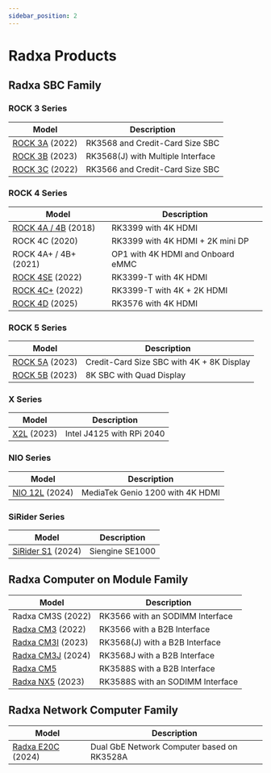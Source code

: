 ```yaml
---
sidebar_position: 2
---
```


# Radxa Products

## Radxa SBC Family

### ROCK 3 Series

| Model                            | Description                       |
| -------------------------------- | --------------------------------- |
| [ROCK 3A](/rock3/rock3a/) (2022) | RK3568 and Credit-Card Size SBC   |
| [ROCK 3B](/rock3/rock3b/) (2023) | RK3568(J) with Multiple Interface |
| [ROCK 3C](/rock3/rock3c/) (2022) | RK3566 and Credit-Card Size SBC   |

### ROCK 4 Series

| Model                                  | Description                       |
| -------------------------------------- | --------------------------------- |
| [ROCK 4A / 4B](/rock4/rock4ab/) (2018) | RK3399 with 4K HDMI               |
| ROCK 4C (2020)                         | RK3399 with 4K HDMI + 2K mini DP  |
| ROCK 4A+ / 4B+ (2021)                  | OP1 with 4K HDMI and Onboard eMMC |
| [ROCK 4SE](/rock4/rock4se/) (2022)     | RK3399-T with 4K HDMI             |
| [ROCK 4C+](/rock4/rock4c+/) (2022)     | RK3399-T with 4K + 2K HDMI        |
| [ROCK 4D](/rock4/rock4d/) (2025)       | RK3576 with 4K HDMI               |

### ROCK 5 Series

| Model                            | Description                               |
| -------------------------------- | ----------------------------------------- |
| [ROCK 5A](/rock5/rock5a/) (2023) | Credit-Card Size SBC with 4K + 8K Display |
| [ROCK 5B](/rock5/rock5b/) (2023) | 8K SBC with Quad Display                  |

### X Series

| Model                | Description               |
| -------------------- | ------------------------- |
| [X2L](/x/x2l) (2023) | Intel J4125 with RPi 2040 |

### NIO Series

| Model                      | Description                      |
| -------------------------- | -------------------------------- |
| [NIO 12L](/nio/12l) (2024) | MediaTek Genio 1200 with 4K HDMI |

### SiRider Series

| Model                            | Description     |
| -------------------------------- | --------------- |
| [SiRider S1](/sirider/s1) (2024) | Siengine SE1000 |

## Radxa Computer on Module Family

| Model                                      | Description                      |
| ------------------------------------------ | -------------------------------- |
| Radxa CM3S (2022)                          | RK3566 with an SODIMM Interface  |
| [Radxa CM3](/compute-module/cm3/) (2022)   | RK3566 with a B2B Interface      |
| [Radxa CM3I](/compute-module/cm3i/) (2023) | RK3568(J) with a B2B Interface   |
| [Radxa CM3J](/compute-module/cm3j/) (2024) | RK3568J with a B2B Interface     |
| [Radxa CM5](/compute-module/cm5/)          | RK3588S with a B2B Interface     |
| [Radxa NX5](/compute-module/nx5/) (2023)   | RK3588S with an SODIMM Interface |

## Radxa Network Computer Family

| Model                         | Description                                |
| ----------------------------- | ------------------------------------------ |
| [Radxa E20C](/e/e20c/) (2024) | Dual GbE Network Computer based on RK3528A |
